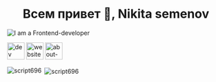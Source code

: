 <h1 align="center">Всем привет 👋, Nikita semenov</h1>

![I am a Frontend-developer](https://github.com/script696/script696/blob/main/img/MyGitLogoV1.jpg)



[<img src='https://cdn.jsdelivr.net/npm/simple-icons@3.0.1/icons/dev-dot-to.svg' alt='dev' height='40'>](https://dev.to/script696) 
[<img src='https://cdn.jsdelivr.net/npm/simple-icons@3.0.1/icons/icloud.svg' alt='website' height='40'>](niksemenov.ru) 
[<img src='https://cdn.jsdelivr.net/npm/simple-icons@3.0.1/icons/about-dot-me.svg' alt='about-dot-me' height='40'>](https://vk.com/id11926435)  

<p><img align="left" src="https://github-readme-stats.vercel.app/api/top-langs?username=script696&show_icons=true&locale=en&layout=compact" alt="script696" /></p>

<p>&nbsp;<img align="center" src="https://github-readme-stats.vercel.app/api?username=script696&show_icons=true&locale=en" alt="script696" /></p>
